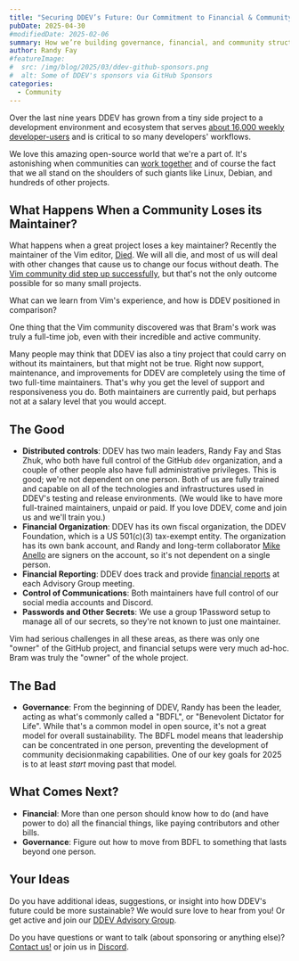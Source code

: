 ```yaml
---
title: "Securing DDEV’s Future: Our Commitment to Financial & Community Sustainability"
pubDate: 2025-04-30
#modifiedDate: 2025-02-06
summary: How we’re building governance, financial, and community structures to ensure DDEV thrives beyond any single maintainer.
author: Randy Fay
#featureImage:
#  src: /img/blog/2025/03/ddev-github-sponsors.png
#  alt: Some of DDEV's sponsors via GitHub Sponsors
categories:
  - Community
---
```


Over the last nine years DDEV has grown from a tiny side project to a development environment and ecosystem that serves [about 16,000 weekly developer-users](stats-on-ddev-usage-nov-2024.md) and is critical to so many developers' workflows.

We love this amazing open-source world that we're a part of. It's astonishing when communities can [work together](open-source-for-the-win.md) and of course the fact that we all stand on the shoulders of such giants like Linux, Debian, and hundreds of other projects.

## What Happens When a Community Loses its Maintainer?

What happens when a great project loses a key maintainer? Recently the maintainer of the Vim editor, [Died](https://thenewstack.io/bram-moolenaar-author-of-the-open-source-vim-code-editor-has-died/). We will all die, and most of us will deal with other changes that cause us to change our focus without death. The [Vim community did step up successfully](https://thenewstack.io/vim-after-bram-a-core-maintainer-on-how-theyve-kept-it-going/), but that's not the only outcome possible for so many small projects.

What can we learn from Vim's experience, and how is DDEV positioned in comparison?

One thing that the Vim community discovered was that Bram's work was truly a full-time job, even with their incredible and active community.

Many people may think that DDEV ias also a tiny project that could carry on without its maintainers, but that might not be true. Right now support, maintenance, and improvements for DDEV are completely using the time of two full-time maintainers. That's why you get the level of support and responsiveness you do. Both maintainers are currently paid, but perhaps not at a salary level that you would accept.

## The Good

- **Distributed controls**: DDEV has two main leaders, Randy Fay and Stas Zhuk, who both have full control of the GitHub `ddev` organization, and a couple of other people also have full administrative privileges. This is good; we're not dependent on one person. Both of us are fully trained and capable on all of the technologies and infrastructures used in DDEV's testing and release environments. (We would like to have more full-trained maintainers, unpaid or paid. If you love DDEV, come and join us and we'll train you.)
- **Financial Organization**: DDEV has its own fiscal organization, the DDEV Foundation, which is a US 501(c)(3) tax-exempt entity. The organization has its own bank account, and Randy and long-term collaborator [Mike Anello](https://www.drupaleasy.com/users/ultimike) are signers on the account, so it's not dependent on a single person.
- **Financial Reporting**: DDEV does track and provide [financial reports](https://github.com/orgs/ddev/discussions/categories/ddev-advisory-group) at each Advisory Group meeting.
- **Control of Communications**: Both maintainers have full control of our social media accounts and Discord.
- **Passwords and Other Secrets**: We use a group 1Password setup to manage all of our secrets, so they're not known to just one maintainer.

Vim had serious challenges in all these areas, as there was only one "owner" of the GitHub project, and financial setups were very much ad-hoc. Bram was truly the "owner" of the whole project.

## The Bad

- **Governance**: From the beginning of DDEV, Randy has been the leader, acting as what's commonly called a "BDFL", or "Benevolent Dictator for Life". While that's a common model in open source, it's not a great model for overall sustainability. The BDFL model means that leadership can be concentrated in one person, preventing the development of community decisionmaking capabilities. One of our key goals for 2025 is to at least _start_ moving past that model.

## What Comes Next?

- **Financial**: More than one person should know how to do (and have power to do) all the financial things, like paying contributors and other bills.
- **Governance**: Figure out how to move from BDFL to something that lasts beyond one person.

## Your Ideas

Do you have additional ideas, suggestions, or insight into how DDEV's future could be more sustainable? We would sure love to hear from you! Or get active and join our [DDEV Advisory Group](https://github.com/orgs/ddev/discussions/categories/ddev-advisory-group).

Do you have questions or want to talk (about sponsoring or anything else)? [Contact us!](https://ddev.com/contact/) or join us in [Discord](/s/discord).
